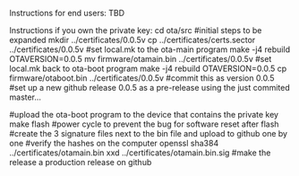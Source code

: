 Instructions for end users:
TBD

Instructions if you own the private key:
cd ota/src
#initial steps to be expanded
mkdir ../certificates/0.0.5v
cp ../certificates/certs.sector ../certificates/0.0.5v
#set local.mk to the ota-main program
make -j4 rebuild OTAVERSION=0.0.5
mv firmware/otamain.bin ../certificates/0.0.5v
#set local.mk back to ota-boot program
make -j4 rebuild OTAVERSION=0.0.5
cp firmware/otaboot.bin ../certificates/0.0.5v
#commit this as version 0.0.5
#set up a new github release 0.0.5 as a pre-release using the just commited master...

#upload the ota-boot program to the device that contains the private key
make flash
#power cycle to prevent the bug for software reset after flash
#create the 3 signature files next to the bin file and upload to github one by one
#verify the hashes on the computer
openssl sha384 ../certificates/otamain.bin
xxd ../certificates/otamain.bin.sig
#make the release a production release on github